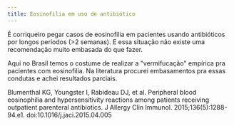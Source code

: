 ```yaml
---
title: Eosinofilia em uso de antibiótico
---
```


É corriqueiro pegar casos de eosinofilia em pacientes usando antibióticos por longos períodos (>2 semanas). E essa situação não existe uma recomendação muito embasada do que fazer.

Aqui no Brasil temos o costume de realizar a "vermifucação" empírica pra pacientes com eosinofilia. Na literatura procurei embasamentos pra essas condutas e achei resultados parciais.

Blumenthal KG, Youngster I, Rabideau DJ, et al. Peripheral blood eosinophilia and hypersensitivity reactions among patients receiving outpatient parenteral antibiotics. J Allergy Clin Immunol. 2015;136(5):1288-94.e1. doi:10.1016/j.jaci.2015.04.005